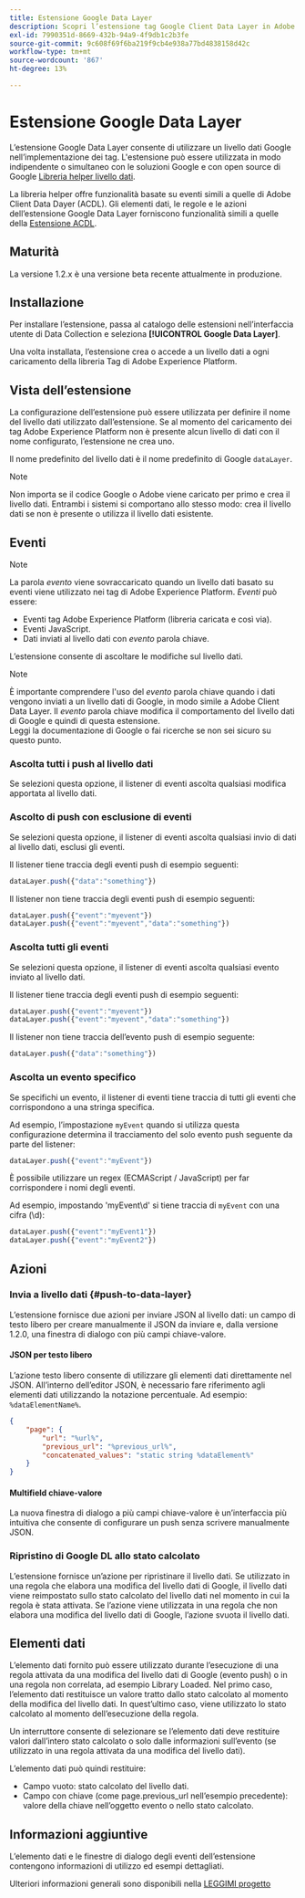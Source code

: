 ```yaml
---
title: Estensione Google Data Layer
description: Scopri l’estensione tag Google Client Data Layer in Adobe Experience Platform.
exl-id: 7990351d-8669-432b-94a9-4f9db1c2b3fe
source-git-commit: 9c608f69f6ba219f9cb4e938a77bd4838158d42c
workflow-type: tm+mt
source-wordcount: '867'
ht-degree: 13%

---
```


# Estensione Google Data Layer

L’estensione Google Data Layer consente di utilizzare un livello dati Google nell’implementazione dei tag. L&#39;estensione può essere utilizzata in modo indipendente o simultaneo con le soluzioni Google e con open source di Google [Libreria helper livello dati](https://github.com/google/data-layer-helper).

La libreria helper offre funzionalità basate su eventi simili a quelle di Adobe Client Data Dayer (ACDL). Gli elementi dati, le regole e le azioni dell’estensione Google Data Layer forniscono funzionalità simili a quelle della [Estensione ACDL](../client-data-layer/overview.md).

## Maturità

La versione 1.2.x è una versione beta recente attualmente in produzione.

## Installazione

Per installare l’estensione, passa al catalogo delle estensioni nell’interfaccia utente di Data Collection e seleziona **[!UICONTROL Google Data Layer]**.

Una volta installata, l’estensione crea o accede a un livello dati a ogni caricamento della libreria Tag di Adobe Experience Platform.

## Vista dell’estensione

La configurazione dell’estensione può essere utilizzata per definire il nome del livello dati utilizzato dall’estensione. Se al momento del caricamento dei tag Adobe Experience Platform non è presente alcun livello di dati con il nome configurato, l’estensione ne crea uno.

Il nome predefinito del livello dati è il nome predefinito di Google `dataLayer`.

>[!NOTE]
>
>Non importa se il codice Google o Adobe viene caricato per primo e crea il livello dati. Entrambi i sistemi si comportano allo stesso modo: crea il livello dati se non è presente o utilizza il livello dati esistente.

## Eventi

>[!NOTE]
>
>La parola _evento_ viene sovraccaricato quando un livello dati basato su eventi viene utilizzato nei tag di Adobe Experience Platform. _Eventi_ può essere:
> - Eventi tag Adobe Experience Platform (libreria caricata e così via).
> - Eventi JavaScript.
> - Dati inviati al livello dati con _evento_ parola chiave.


L’estensione consente di ascoltare le modifiche sul livello dati.

>[!NOTE]
>
>È importante comprendere l&#39;uso del _evento_ parola chiave quando i dati vengono inviati a un livello dati di Google, in modo simile a Adobe Client Data Layer. Il _evento_ parola chiave modifica il comportamento del livello dati di Google e quindi di questa estensione.\
> Leggi la documentazione di Google o fai ricerche se non sei sicuro su questo punto.

### Ascolta tutti i push al livello dati

Se selezioni questa opzione, il listener di eventi ascolta qualsiasi modifica apportata al livello dati.

### Ascolto di push con esclusione di eventi

Se selezioni questa opzione, il listener di eventi ascolta qualsiasi invio di dati al livello dati, esclusi gli eventi.

Il listener tiene traccia degli eventi push di esempio seguenti:

```js
dataLayer.push({"data":"something"})
```

Il listener non tiene traccia degli eventi push di esempio seguenti:

```js
dataLayer.push({"event":"myevent"})
dataLayer.push({"event":"myevent","data":"something"})
```

### Ascolta tutti gli eventi

Se selezioni questa opzione, il listener di eventi ascolta qualsiasi evento inviato al livello dati.

Il listener tiene traccia degli eventi push di esempio seguenti:

```js
dataLayer.push({"event":"myevent"})
dataLayer.push({"event":"myevent","data":"something"})
```

Il listener non tiene traccia dell’evento push di esempio seguente:

```js
dataLayer.push({"data":"something"})
```

### Ascolta un evento specifico

Se specifichi un evento, il listener di eventi tiene traccia di tutti gli eventi che corrispondono a una stringa specifica.

Ad esempio, l’impostazione `myEvent` quando si utilizza questa configurazione determina il tracciamento del solo evento push seguente da parte del listener:

```js
dataLayer.push({"event":"myEvent"})
```

È possibile utilizzare un regex (ECMAScript / JavaScript) per far corrispondere i nomi degli eventi.

Ad esempio, impostando &#39;myEvent\d&#39; si tiene traccia di `myEvent` con una cifra (\d):

```js
dataLayer.push({"event":"myEvent1"})
dataLayer.push({"event":"myEvent2"})
```

## Azioni

### Invia a livello dati {#push-to-data-layer}

L’estensione fornisce due azioni per inviare JSON al livello dati: un campo di testo libero per creare manualmente il JSON da inviare e, dalla versione 1.2.0, una finestra di dialogo con più campi chiave-valore.

#### JSON per testo libero

L’azione testo libero consente di utilizzare gli elementi dati direttamente nel JSON. All’interno dell’editor JSON, è necessario fare riferimento agli elementi dati utilizzando la notazione percentuale. Ad esempio: `%dataElementName%`.

```json
{
    "page": {
        "url": "%url%",
        "previous_url": "%previous_url%",
        "concatenated_values": "static string %dataElement%"
    }
}
```

#### Multifield chiave-valore

La nuova finestra di dialogo a più campi chiave-valore è un’interfaccia più intuitiva che consente di configurare un push senza scrivere manualmente JSON.

### Ripristino di Google DL allo stato calcolato

L’estensione fornisce un’azione per ripristinare il livello dati. Se utilizzato in una regola che elabora una modifica del livello dati di Google, il livello dati viene reimpostato sullo stato calcolato del livello dati nel momento in cui la regola è stata attivata. Se l’azione viene utilizzata in una regola che non elabora una modifica del livello dati di Google, l’azione svuota il livello dati.

## Elementi dati

L’elemento dati fornito può essere utilizzato durante l’esecuzione di una regola attivata da una modifica del livello dati di Google (evento push) o in una regola non correlata, ad esempio Library Loaded. Nel primo caso, l’elemento dati restituisce un valore tratto dallo stato calcolato al momento della modifica del livello dati. In quest’ultimo caso, viene utilizzato lo stato calcolato al momento dell’esecuzione della regola.

Un interruttore consente di selezionare se l’elemento dati deve restituire valori dall’intero stato calcolato o solo dalle informazioni sull’evento (se utilizzato in una regola attivata da una modifica del livello dati).

L’elemento dati può quindi restituire:

- Campo vuoto: stato calcolato del livello dati.
- Campo con chiave (come page.previous_url nell’esempio precedente): valore della chiave nell’oggetto evento o nello stato calcolato.

## Informazioni aggiuntive

L’elemento dati e le finestre di dialogo degli eventi dell’estensione contengono informazioni di utilizzo ed esempi dettagliati.

Ulteriori informazioni generali sono disponibili nella [LEGGIMI progetto](https://github.com/adobe/reactor-extension-googledatalayer/blob/main/README.md)
